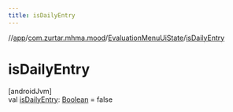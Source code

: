 ```yaml
---
title: isDailyEntry
---
```

//[app](../../../index.html)/[com.zurtar.mhma.mood](../index.html)/[EvaluationMenuUiState](index.html)/[isDailyEntry](is-daily-entry.html)



# isDailyEntry



[androidJvm]\
val [isDailyEntry](is-daily-entry.html): [Boolean](https://kotlinlang.org/api/core/kotlin-stdlib/kotlin/-boolean/index.html) = false



